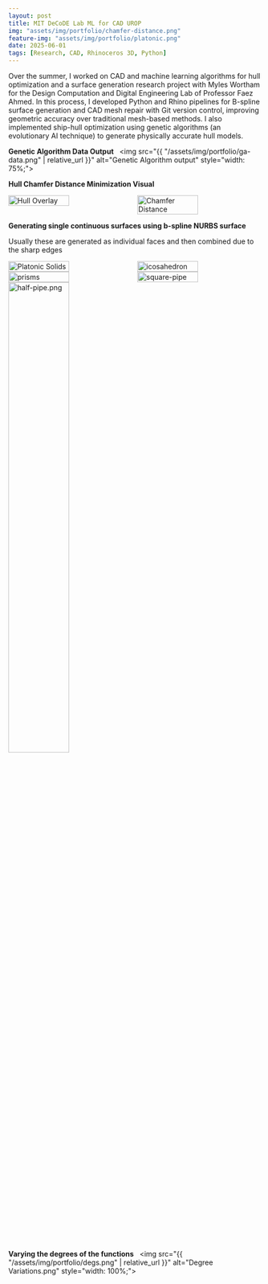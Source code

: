 ```yaml
---
layout: post
title: MIT DeCoDE Lab ML for CAD UROP
img: "assets/img/portfolio/chamfer-distance.png"
feature-img: "assets/img/portfolio/platonic.png" 
date: 2025-06-01
tags: [Research, CAD, Rhinoceros 3D, Python]
---
```

Over the summer, I worked on CAD and machine learning algorithms for hull optimization and a surface generation research project with Myles Wortham for the Design Computation and Digital Engineering Lab of Professor Faez Ahmed. In this process, I developed Python and Rhino pipelines for B-spline surface generation and CAD mesh repair with Git version control, improving geometric accuracy over traditional mesh-based methods. I also implemented ship-hull optimization using genetic algorithms (an evolutionary AI technique) to generate physically accurate hull models.

**Genetic Algorithm Data Output**  
<img src="{{ "/assets/img/portfolio/ga-data.png" | relative_url }}" alt="Genetic Algorithm output" style="width: 75%;">

**Hull Chamfer Distance Minimization Visual**
<div style="display: flex; justify-content: space-between;">
    <img src="{{ "/assets/img/portfolio/hull-overlay.png" | relative_url }}" alt="Hull Overlay" style="width: 49%;">
    <img src="{{ "/assets/img/portfolio/chamfer-distance.png" | relative_url }}" alt="Chamfer Distance" style="width: 49%;">
</div>

**Generating single continuous surfaces using b-spline NURBS surface**

Usually these are generated as individual faces and then combined due to the sharp edges  
<div style="display: flex; justify-content: space-between;">
    <img src="{{ "/assets/img/portfolio/platonic.png" | relative_url }}" alt="Platonic Solids" style="width: 49%;">
    <img src="{{ "/assets/img/portfolio/icosahedron.png" | relative_url }}" alt="icosahedron" style="width: 49%;">
</div>
<div style="display: flex; justify-content: space-between;">
    <img src="{{ "/assets/img/portfolio/prisms.png" | relative_url }}" alt="prisms" style="width: 49%;">
    <img src="{{ "/assets/img/portfolio/square-pipe.png" | relative_url }}" alt="square-pipe" style="width: 49%;">
</div>
<img src="{{ "/assets/img/portfolio/half-pipe.png" | relative_url }}" alt="half-pipe.png" style="width: 49%;">  

**Varying the degrees of the functions**  
<img src="{{ "/assets/img/portfolio/degs.png" | relative_url }}" alt="Degree Variations.png" style="width: 100%;">
